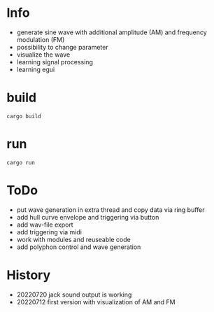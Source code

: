 # Info
- generate sine wave with additional amplitude (AM) and frequency modulation (FM)
- possibility to change parameter
- visualize the wave
- learning signal processing 
- learning egui 

# build
```
cargo build
```

# run
```
cargo run
```

# ToDo 
- put wave generation in extra thread and copy data via ring buffer
- add hull curve envelope and triggering via button
- add wav-file export
- add triggering via midi
- work with modules and reuseable code
- add polyphon control and wave generation

# History
- 20220720 jack sound output is working
- 20220712 first version with visualization of AM and FM 
